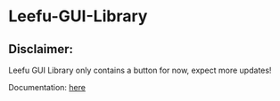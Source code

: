 # Leefu-GUI-Library

## Disclaimer:
Leefu GUI Library only contains a button for now, expect more updates!

Documentation: [here]()
